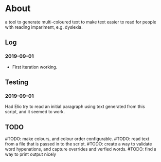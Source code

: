 # About

a tool to generate multi-coloured text to make text easier to read for people
with reading impariment, e.g. dyslexia. 

## Log

### 2019-09-01  

- First iteration working. 

## Testing

### 2019-09-01

Had Elio try to read an initial paragraph using text generated from this script, and it seemed to work. 

## TODO

#TODO: make colours, and colour order configurable. 
#TODO: read text from a file that is passed in to the script.
#TODO: create a way to validate word hypenations, and capture overrides and verfied words. 
#TODO: find a way to print output nicely
